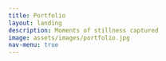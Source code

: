 ```yaml
---
title: Portfolio
layout: landing
description: Moments of stillness captured
image: assets/images/portfolio.jpg
nav-menu: true
---
```


<!-- Main -->
<div id="main">

<!-- One 
<section id="one">
	<div class="inner">
		<header class="major">
			<h2>Sed amet aliquam</h2>
		</header>
		<p>Nullam et orci eu lorem consequat tincidunt vivamus et sagittis magna sed nunc rhoncus condimentum sem. In efficitur ligula tate urna. Maecenas massa vel lacinia pellentesque lorem ipsum dolor. Nullam et orci eu lorem consequat tincidunt. Vivamus et sagittis libero. Nullam et orci eu lorem consequat tincidunt vivamus et sagittis magna sed nunc rhoncus condimentum sem. In efficitur ligula tate urna.</p>
	</div>
</section> -->

<!-- Main -->
<div id="main" class="alt">

<!-- One -->
<section id="one">
	<div class="inner">
	
<!-- Two -->
<section id="two">
	<!-- <span class="image fit"><img src="{% link assets/images/banner.jpg %}" alt="" /></span> -->
	<div class="box alt">
		<div class="row 100% uniform">
			<!-- Start ROW 1 -->
			<div class="4u"><span class="image fit"><img src="{% link assets/images/portfolio_6186.jpg %}" alt="" /></span></div>
			<div class="4u"><span class="image fit"><img src="{% link assets/images/portfolio_6238_1.jpg %}" alt="" /></span></div>
			<div class="4u$"><span class="image fit"><img src="{% link assets/images/portfolio_6226.jpg %}" alt="" /></span></div>
			<!-- Break ROW 2 -->
			<div class="4u"><span class="image fit"><img src="{% link assets/images/portfolio_1180.jpg %}" alt="" /></span></div>
			<div class="4u"><span class="image fit"><img src="{% link assets/images/about2.jpg %}" alt="" /></span></div>
			<div class="4u$"><span class="image fit"><img src="{% link assets/images/portfolio_1156.jpg %}" alt="" /></span></div>
			<!-- Break ROW 3 -->
			<div class="4u"><span class="image fit"><img src="{% link assets/images/chakras_mudlahara.jpg %}" alt="" /></span></div>
			<div class="4u"><span class="image fit"><img src="{% link assets/images/portfolio_6200.jpg %}" alt="" /></span></div>
			<div class="4u$"><span class="image fit"><img src="{% link assets/images/chakras_swadhis.jpg %}" alt="" /></span></div>
		</div>
	</div>
</section>